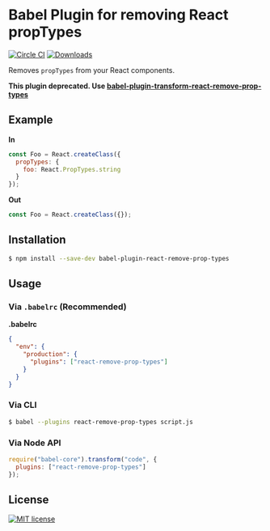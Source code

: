 # Babel Plugin for removing React propTypes
[![Circle CI](https://circleci.com/gh/nkt/babel-plugin-react-remove-prop-types.svg?style=svg)](https://circleci.com/gh/nkt/babel-plugin-react-remove-prop-types)
[![Downloads](https://img.shields.io/npm/dm/babel-plugin-react-remove-prop-types.svg)](https://www.npmjs.com/package/babel-plugin-react-remove-prop-types)

Removes `propTypes` from your React components.

**This plugin deprecated. Use [babel-plugin-transform-react-remove-prop-types](https://github.com/oliviertassinari/babel-plugin-transform-react-remove-prop-types)**

## Example

**In**
```javascript
const Foo = React.createClass({
  propTypes: {
    foo: React.PropTypes.string
  }
});
```

**Out**
```javascript
const Foo = React.createClass({});
```

## Installation

```sh
$ npm install --save-dev babel-plugin-react-remove-prop-types
```

## Usage

### Via `.babelrc` (Recommended)

**.babelrc**

```json
{
  "env": {
    "production": {
      "plugins": ["react-remove-prop-types"]
    }
  }
}
```

### Via CLI

```sh
$ babel --plugins react-remove-prop-types script.js
```

### Via Node API

```javascript
require("babel-core").transform("code", {
  plugins: ["react-remove-prop-types"]
});
```

License
-------
[![MIT license](https://img.shields.io/npm/l/babel-plugin-react-remove-prop-types.svg)](LICENSE)
